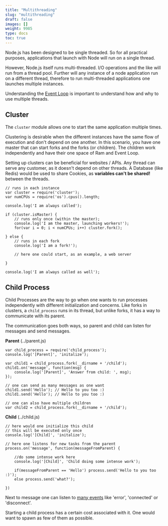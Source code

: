 ```yaml
---
title: "Multithreading"
slug: "multithreading"
draft: false
images: []
weight: 9985
type: docs
toc: true
---
```


Node.js has been designed to be single threaded. So for all practical purposes, applications that launch with Node will run on a single thread.

However, Node.js itself runs multi-threaded. I/O operations and the like will run from a thread pool. Further will any instance of a node application run on a different thread, therefore to run multi-threaded applications one launches multiple instances.

Understanding the [Event Loop][1] is important to understand how and why to use multiple threads.


  [1]: https://nodejs.org/en/docs/guides/event-loop-timers-and-nexttick/

## Cluster
The `cluster` module allows one to start the same application multiple times.

Clustering is desirable when the different instances have the same flow of execution and don't depend on one another. In this scenario, you have one master that can start forks and the forks (or children). The children work independently and have their one space of Ram and Event Loop. 

Setting up clusters can be beneficial for websites / APIs. Any thread can serve any customer, as it doesn't depend on other threads. A Database (like Redis) would be used to share Cookies, as **variables can't be shared!** between the threads.



    // runs in each instance
    var cluster = require('cluster');
    var numCPUs = require('os').cpus().length;
    
    console.log('I am always called');
    
    if (cluster.isMaster) {
        // runs only once (within the master);
        console.log('I am the master, launching workers!');
        for(var i = 0; i < numCPUs; i++) cluster.fork();
    
    } else {
        // runs in each fork
        console.log('I am a fork!');
      
        // here one could start, as an example, a web server
      
    }
    
    console.log('I am always called as well');





    

## Child Process
Child Processes are the way to go when one wants to run processes independently with different initialization and concerns. Like forks in clusters, a `child_process` runs in its thread, but unlike forks, it has a way to communicate with its parent.

The communication goes both ways, so parent and child can listen for messages and send messages.

**Parent** (../parent.js)

    var child_process = require('child_process');
    console.log('[Parent]', 'initalize');

    var child1 = child_process.fork(__dirname + '/child');
    child1.on('message', function(msg) { 
        console.log('[Parent]', 'Answer from child: ', msg); 
    });

    // one can send as many messages as one want
    child1.send('Hello'); // Hello to you too :)
    child1.send('Hello'); // Hello to you too :)

    // one can also have multiple children
    var child2 = child_process.fork(__dirname + '/child');

**Child** (../child.js)

    // here would one initialize this child
    // this will be executed only once
    console.log('[Child]', 'initalize');
    
    // here one listens for new tasks from the parent
    process.on('message', function(messageFromParent) {
        
        //do some intense work here
        console.log('[Child]', 'Child doing some intense work');
    
        if(messageFromParent == 'Hello') process.send('Hello to you too :)');
        else process.send('what?');
        
    })

Next to message one can listen to [many events][1] like 'error', 'connected' or 'disconnect'.

Starting a child process has a certain cost associated with it. One would want to spawn as few of them as possible.


  [1]: https://nodejs.org/api/child_process.html#child_process_class_childprocess

